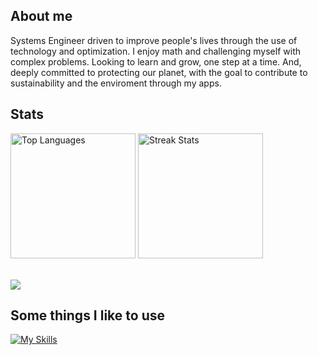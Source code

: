 ## About me
Systems Engineer driven to improve people's lives through the use of technology and optimization. I enjoy math and challenging myself with complex problems. Looking to learn and grow, one step at a time. And, deeply committed to protecting our planet, with the goal to contribute to sustainability and the enviroment through my apps.

## Stats
<div>
    <div>
        <img src="https://github-readme-stats.vercel.app/api/top-langs/?username=martinrojasmet&langs_count=10&title_color=ffffff&text_color=ffffff&icon_color=1182c3&bg_color=242938&hide_border=true&locale=en&custom_title=Top%20Languages" alt="Top Languages" height="200px">
        <img src="https://github-readme-streak-stats.herokuapp.com/?user=martinrojasmet&stroke=ffffff&background=242938&ring=1182c3&fire=1182c3&currStreakNum=ffffff&currStreakLabel=1182c3&sideNums=ffffff&sideLabels=ffffff&dates=ffffff&hide_border=true" alt="Streak Stats" height="200px">
    <div/>
</div>
<br>

![](https://komarev.com/ghpvc/?username=martinrojasmet&label=Visitor+count)

## Some things I like to use 
[![My Skills](https://skillicons.dev/icons?i=python,java,typescript,react,pytorch,docker,gcp,raspberrypi)](https://skillicons.dev)
